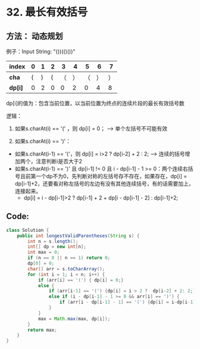 # 32. 最长有效括号

## 方法： 动态规划



例子：Input String: "())(()())"

| index     | 0    | 1    | 2    | 3    | 4    | 5    | 6    | 7    |
| --------- | ---- | ---- | ---- | ---- | ---- | ---- | ---- | ---- |
| **cha**   | (    | )    | (    | （   | ）   | （   | ）   | ）   |
| **dp[i]** | 0    | 2    | 0    | 0    | 2    | 0    | 4    | 8    |

dp[i]的值为：包含当前位置，以当前位置为终点的连续片段的最长有效括号数

逻辑：

1. 如果s.charAt(i) == '(' ，则 dp[i] = 0； --> 单个左括号不可能有效

2. 如果s.charAt(i) == ')'：

- 如果s.charAt(i-1) == '('，则 dp[i] = i>2 ? dp[i-2] + 2 : 2;  --> 连续的括号增加两个，注意判断i是否大于2
- 如果s.charAt(i-1) == ')' 且 dp[i-1] != 0 且  i - dp[i-1] - 1 >= 0：两个连续右括号且前第一个dp不为0，先判断对称的左括号存不存在，如果存在，dp[i] = dp[i-1]+2，还要看对称左括号的左边有没有其他连续括号，有的话需要加上，连接起来。
  -  dp[i] = i - dp[i-1]>2 ? dp[i-1] + 2 + dp[i - dp[i-1] - 2] : dp[i-1]+2; 



## Code:

```java
class Solution {
    public int longestValidParentheses(String s) {
        int n = s.length();
        int[] dp = new int[n];
        int max = 0;
        if (n == 0 || n == 1) return 0;
        dp[0] = 0;
        char[] arr = s.toCharArray();
        for (int i = 1; i < n; i++) {
            if (arr[i] == '(') { dp[i] = 0;}
            else {
                if (arr[i-1] == '(') {dp[i] = i > 2 ?  dp[i-2] + 2: 2;}
                else if (i - dp[i-1] - 1 >= 0 && arr[i] == ')') {
                    if (arr[i - dp[i-1] - 1] == '(') {dp[i] = i-dp[i-1]>2 ? dp[i-1]+2+dp[i-dp[i-1]-2]: dp[i-1]+2;}
                }
            }
            max = Math.max(max, dp[i]);
        }
        return max;
    }
}
```

